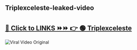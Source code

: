 
 ## Triplexceleste-leaked-video 

# <h2><a href="https://clipsfans.com/Triplexceleste&ref=git">🔗 Click to LINKS ⏩⏩ 👉 🟢 Triplexceleste </a></h2>

<a href="https://clipsfans.com/Triplexceleste&ref=git" rel="nofollow" data-target="animated-image.originalLink"><img src="https://i.ibb.co.com/xMMVF88/686577567.gif" alt="Viral Video Original" style="max-width: 100%; display: inline-block;" data-target="animated-image.originalImage"></a>
